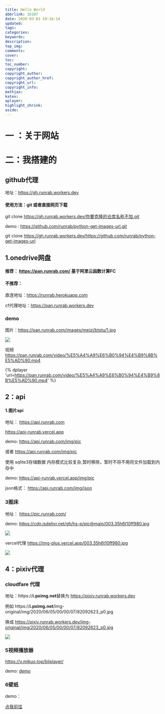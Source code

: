 ```yaml
---
title: Hello World
abbrlink: 16107
date: 2020-03-01 19:16:14
updated:
tags:
categories:
keywords:
description:
top_img:
comments:
cover:
toc:
toc_number:
copyright:
copyright_author:
copyright_author_href:
copyright_url:
copyright_info:
mathjax:
katex:
aplayer:
highlight_shrink:
aside:
---
```


# 一 ：关于网站

# 二：我搭建的

## github代理

地址：https://gh.runrab.workers.dev

#### 使用方法：git 或者直接网页下载

git clone https://gh.runrab.workers.dev/你要克隆的仓库名称不加.git

demo :  https://github.com/runrab/python-get-images-url.git

git clone https://gh.runrab.workers.dev/https://github.com/runrab/python-get-images-url

## 1.onedrive网盘

#### 推荐： https://pan.runrab.com/  基于阿里云函数计算FC 

#### 不推荐：

直连地址：https://runrab.herokuapp.com

cf代理地址：https://pan.runrab.workers.dev

### demo

图片：https://pan.runrab.com/images/meizi/btstu/1.jpg

![](https://pan.runrab.com/images/meizi/btstu/1.jpg)

视频 https://pan.runrab.com/video/%E5%A4%A9%E6%B0%94%E4%B9%8B%E5%AD%90.mp4

{% dplayer 'url=https://pan.runrab.com/video/%E5%A4%A9%E6%B0%94%E4%B9%8B%E5%AD%90.mp4' %} 

## 2：api

#### 1.图片api

地址： https://api.runrab.com

https://api-runrab.vercel.app

demo:  https://api.runrab.com/img/pic

或者 https://api.runrab.com/img/pic

使用 sqlite3存储数据 内存模式比较复杂,暂时移除，暂时不将不用将文件加载到内存中

demo: https://api-runrab.vercel.app/img/pic

json格式： https://api.runrab.com/img/json

### 3图床 

地址： https://pic.runrab.com/

demo:  https://cdn.jsdelivr.net/gh/hs-p/pic@main/003.35h6t10ff980.jpg

![](https://cdn.jsdelivr.net/gh/hs-p/pic@main/003.35h6t10ff980.jpg)

vercel代理 https://img-plus.vercel.app/003.35h6t10ff980.jpg

![](https://img-plus.vercel.app/003.35h6t10ff980.jpg)

## 4：pixiv代理

### cloudfare 代理

地址：https://**i.pximg.net**替换为 https://pixiv.runrab.workers.dev

例如 https://**i.pximg.net**/img-original/img/2020/06/05/00/00/07/82092623_p0.jpg

换成  https://pixiv.runrab.workers.dev/img-original/img/2020/06/05/00/00/07/82092623_p0.jpg

![](https://pixiv.runrab.workers.dev/img-original/img/2020/06/05/00/00/07/82092623_p0.jpg)

### 5视频播放器

https://v.mikuo.top/bliplayer/

demo: [demo](https://v.mikuo.top/bliplayer/?url=https%3A%2F%2Fpan.runrab.com%2Fvideo%2F%25E5%25A4%25A9%25E6%25B0%2594%25E4%25B9%258B%25E5%25AD%2590.mp4)

### 6壁纸

demo：

[点我前往](https://v.mikuo.top/wallpaper)
